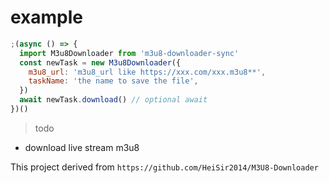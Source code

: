 # example

```js
;(async () => {
  import M3u8Downloader from 'm3u8-downloader-sync'
  const newTask = new M3u8Downloader({
    m3u8_url: 'm3u8_url like https://xxx.com/xxx.m3u8**',
    taskName: 'the name to save the file',
  })
  await newTask.download() // optional await
})()
```

> todo

- download live stream m3u8

This project derived from `https://github.com/HeiSir2014/M3U8-Downloader`
